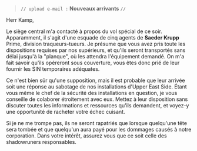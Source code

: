 ﻿> `// upload e-mail :` **Nouveaux arrivants** `//`

Herr Kamp,

Le siège central m'a contacté à propos du vol spécial de ce soir. Apparamment, il s'agit d'une esquade de cinq agents de **Saeder Krupp** Prime, division traqueurs-tueurs. Je présume que vous avez pris toute les dispositions requises par nos supérieurs, et qu'ils seront transportés sans délai jusqu'à la "planque", où les attendra l'équipement demandé. On m'a fait savoir qu'ils opéreront sous couverture, vous êtes donc prié de leur fournir les SIN temporaires adéquates.

Ce n'est bien sûr qu'une supposition, mais il est probable que leur arrivée soit une réponse au sabotage de nos installations d'Upper East Side. Étant vous même le chef de la sécurité des installations en question, je vous conseille de colaborer étroitement avec eux. Mettez à leur disposition sans discuter toutes les informations et ressources qu'ils demandent, et voyez-y une opportunité de racheter votre échec cuisant.

Si je ne me trompe pas, ils ne seront rapatriés que lorsque quelqu'une tête sera tombée et que quelqu'un aura payé pour les dommages causés à notre corporation. Dans votre intérêt, assurez vous que ce soit celle des shadowruners responsables.
